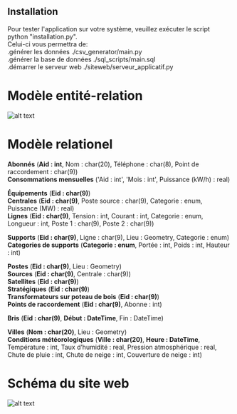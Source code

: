 Installation
------------
Pour tester l'application sur votre système, veuillez exécuter le script python "installation.py".</br>
Celui-ci vous permettra de:</br>
    .générer les données ./csv\_generator/main.py</br>
    .générer la base de données ./sql\_scripts/main.sql</br>
    .démarrer le serveur web ./siteweb/serveur\_applicatif.py</br>


# Modèle entité-relation
![alt text](https://i.imgur.com/jvoIsEs.jpg)

# Modèle relationel
**Abonnés** (__Aid : int__, Nom : char(20), Téléphone : char(8), Point de raccordement : char(9))<br>
**Consommations mensuelles** ('Aid : int', 'Mois : int', Puissance (kW/h) : real)<br>

**Équipements** (__Eid : char(9)__)<br>
**Centrales** (__Eid : char(9)__, Poste source : char(9), Categorie : enum, Puissance (MW) : real)<br> 
**Lignes** (__Eid : char(9)__, Tension : int, Courant : int, Categorie : enum, Longueur : int, Poste 1 : char(9), Poste 2 : char(9))<br>

**Supports** (__Eid : char(9)__, Ligne : char(9), Lieu : Geometry, Categorie : enum)<br>
**Categories de supports** (__Categorie : enum__, Portée : int, Poids : int, Hauteur : int)<br>

**Postes** (__Eid : char(9)__, Lieu : Geometry)<br>
**Sources** (__Eid : char(9)__, Centrale : char(9))<br>
**Satellites** (__Eid : char(9)__)<br>
**Stratégiques** (__Eid : char(9)__)<br>
**Transformateurs sur poteau de bois** (__Eid : char(9)__)<br>
**Points de raccordement** (__Eid : char(9)__, Abonne : int)<br>

**Bris** (__Eid : char(9)__, __Début : DateTime__, Fin : DateTime)<br>


**Villes** (__Nom : char(20)__, Lieu : Geometry)<br>
**Conditions météorologiques** (__Ville : char(20)__, __Heure : DateTime__, Température : int, Taux d’humidité : real, Pression atmosphérique : real, Chute de pluie : int, Chute de neige : int, Couverture de neige : int)<br>



# Schéma du site web
![alt text](https://i.imgur.com/qH5ukFj.jpg)

